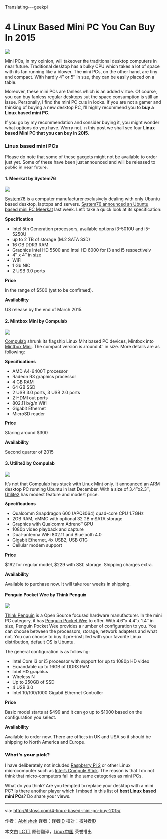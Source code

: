 Translating---geekpi

4 Linux Based Mini PC You Can Buy In 2015
================================================================================
![](http://itsfoss.itsfoss.netdna-cdn.com/wp-content/uploads/2015/03/Linux_Based_Mini_PC.jpg)

Mini PCs, in my opinion, will takeover the traditional desktop computers in near future. Traditional desktop has a bulky CPU which takes a lot of space with its fan running like a blower. The mini PCs, on the other hand, are tiny and compact. With hardly 4″ or 5″ in size, they can be easily placed on a table.

Moreover, these mini PCs are fanless which is an added virtue. Of course, you can buy fanless regular desktops but the space consumption is still an issue. Personally, I find the mini PC cute in looks. If you are not a gamer and thinking of buying a new desktop PC, I’ll highly recommend you to **buy a Linux based mini PC**.

If you go by my recommendation and consider buying it, you might wonder what options do you have. Worry not. In this post we shall see four **Linux based Mini PC that you can buy in 2015**.

### Linux based mini PCs ###

Please do note that some of these gadgets might not be available to order just yet. Some of these have been just announced and will be released to public in near future.

#### 1. Meerkat by System76 ####

![](http://itsfoss.itsfoss.netdna-cdn.com/wp-content/uploads/2015/03/system76-meerkat.jpg)

[System76][1] is a computer manufacturer exclusively dealing with only Ubuntu based desktop, laptops and servers. [System76 announced an Ubuntu based mini PC Meerkat][2] last week. Let’s take a quick look at its specification:

**Specification**

- Intel 5th Generation processors, available options i3-5010U and i5-5250U
- up to 2 TB of storage (M.2 SATA SSD)
- 16 GB DDR3 RAM
- Graphics Intel HD 5500 and Intel HD 6000 for i3 and i5 respectively
- 4″ x 4″ in size
- WiFi
- 1 Gb NIC
- 2 USB 3.0 ports

**Price**

In the range of $500 (yet to be confirmed).

**Availability**

US release by the end of March 2015.

#### 2. Mintbox Mini by Compulab ####

![](http://itsfoss.itsfoss.netdna-cdn.com/wp-content/uploads/2015/01/mintbox-mini.jpeg)

[Compulab][3] shrunk its flagship Linux Mint based PC devices, Mintbox into [Mintbox Mini][4]. The compact version is around 4″ in size. More details are as following:

**Specifications**

- AMD A4-6400T processor
- Radeon R3 graphics processor
- 4 GB RAM
- 64 GB SSD
- 2 USB 3.0 ports, 3 USB 2.0 ports
- 2 HDMI out ports
- 802.11 b/g/n Wifi
- Gigabit Ethernet
- MicroSD reader

**Price**

Staring around $300

**Availability**

Second quarter of 2015

#### 3. Utilite2 by Compulab ####

![](http://itsfoss.itsfoss.netdna-cdn.com/wp-content/uploads/2015/03/Utilite2-ARM-PC.jpg)

It’s not that Compulab has stuck with Linux Mint only. It announced an ARM desktop PC running Ubuntu in last December. With a size of 3.4″x2.3″, [Utilite2][5] has modest feature and modest price.

**Specifications**

- Qualcomm Snapdragon 600 (APQ8064) quad-core CPU 1.7GHz
- 2GB RAM, eMMC with optional 32 GB mSATA storage
- Graphics with Qualcomm Adreno™ GPU
- 1080p video playback and capture
- Dual-antenna WiFi 802.11 and Bluetooth 4.0
- Gigabit Ethernet, 4x USB2, USB OTG
- Cellular modem support

**Price**

$192 for regular model, $229 with SSD storage. Shipping charges extra.

**Availability**

Available to purchase now. It will take four weeks in shipping.

#### Penguin Pocket Wee by Think Penguin ####

![](http://itsfoss.itsfoss.netdna-cdn.com/wp-content/uploads/2015/03/Think_Penguin_Pocket_Wee.jpeg)

[Think Penguin][6] is a Open Source focused hardware manufacturer. In the mini PC category, it has [Penguin Pocket Wee][7] to offer. With 4.6″x 4.4″x 1.4″ in size, Penguin Pocket Wee provides a number of configuration to you. You can choose between the processors, storage, network adapters and what not. You can choose to buy it pre-installed with your favorite Linux distribution, default OS is Ubuntu.

The general configuration is as following:

- Intel Core i3 or i5 processor with support for up to 1080p HD video
- Expandable up to 16GB of DDR3 RAM
- Intel HD graphics
- Wireless N
- Up to 250GB of SSD
- 4 USB 3.0
- Intel 10/100/1000 Gigabit Ethernet Controller

**Price**

Basic model starts at $499 and it can go up to $1000 based on the configuration you select.

**Availability**

Available to order now. There are offices in UK and USA so it should be shipping to North America and Europe.

### What’s your pick? ###

I have deliberately not included [Raspberry Pi 2][8] or other Linux microcomputer such as [Intel’s Compute Stick][9]. The reason is that I do not think that micro-computers fall in the same categories as mini PCs.

What do you think? Are you tempted to replace your desktop with a mini PC? Is there another player which I missed in this list of **best Linux based mini PCs**? Do share your views.

--------------------------------------------------------------------------------

via: http://itsfoss.com/4-linux-based-mini-pc-buy-2015/

作者：[Abhishek][a]
译者：[译者ID](https://github.com/译者ID)
校对：[校对者ID](https://github.com/校对者ID)

本文由 [LCTT](https://github.com/LCTT/TranslateProject) 原创翻译，[Linux中国](http://linux.cn/) 荣誉推出

[a]:http://itsfoss.com/author/abhishek/
[1]:https://system76.com/
[2]:http://itsfoss.com/system76-unveils-ubuntu-based-mini-pc-meerkat/
[3]:http://www.compulab.co.il/
[4]:http://itsfoss.com/mintbox-mini-compact-linux-mint-powered-pc-unveiled/
[5]:http://www.compulab.co.il/utilite-computer/web/utilite2-overview
[6]:https://www.thinkpenguin.com/
[7]:https://www.thinkpenguin.com/gnu-linux/penguin-pocket-wee-gnu-linux-desktop
[8]:http://itsfoss.com/raspberry-pi-2-specs/
[9]:http://itsfoss.com/intels-compute-stick/
